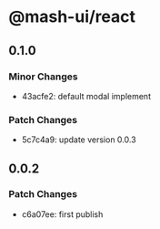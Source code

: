 # @mash-ui/react

## 0.1.0

### Minor Changes

- 43acfe2: default modal implement

### Patch Changes

- 5c7c4a9: update version 0.0.3

## 0.0.2

### Patch Changes

- c6a07ee: first publish
